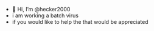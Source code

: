 - 👋 Hi, I’m @hecker2000
- i am working a batch virus
- if you would like to help the that would be appreciated
